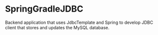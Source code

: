 # SpringGradleJDBC
Backend application that uses JdbcTemplate and Spring to develop JDBC client that stores and updates the MySQL database.
